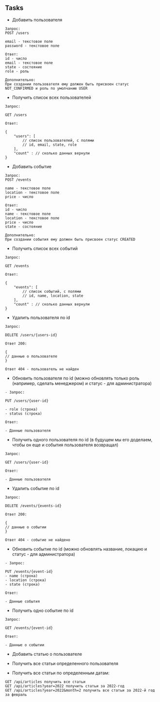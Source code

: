 ## Tasks

- Добавить пользователя

```
Запрос:
POST /users

email - текстовое поле
password - текстовое поле

Ответ:
id - число
email - текстовое поле
state - состояние
role - роль

Дополнительно:
При создании пользователя ему должен быть присвоен статус NOT_CONFIRMED и роль по умолчанию USER
```

- Получить список всех пользователей

```
Запрос:

GET /users

Ответ:

{
    "users": [
        // список пользователей, с полями
        // id, email, state, role
    ],
    "count" : // сколько данных вернули 
}
```

- Добавить событие

```
Запрос:
POST /events

name - текстовое поле
location - текстовое поле
price - число

Ответ:
id - число
name - текстовое поле
location - текстовое поле
price - число
state - состояние

Дополнительно:
При создании события ему должен быть присвоен статус CREATED
```

- Получить список всех событий

```
Запрос:

GET /events

Ответ:

{
    "events": [
        // список событий, с полями
        // id, name, location, state
    ],
    "count" : // сколько данных вернули 
}
```

- Удалить пользователя по id
```
Запрос:

DELETE /users/{users-id}

Ответ 200:

{
// данные о пользователе
}

Ответ 404 - пользователь не найден
```

- Обновить пользователя по id (можно обновлять только роль (например, сделать менеджером) и статус - для администратора)
```
- Запрос:

PUT /users/{user-id}

- role (строка)
- status (строка)

Ответ:

- Данные пользователя
```

- Получить одного пользователя по id (в будущем мы его доделаем, чтобы он еще и события пользователя возвращал)
```
Запрос:

GET /users/{user-id}

Ответ:

- Данные пользователя
```

- Удалить событие по id
```
Запрос:

DELETE /events/{events-id}

Ответ 200:

{
// данные о событии
}

Ответ 404 - событие не найдено
```
- Обновить событие по id (можно обновлять название, локацию и статус - для администратора)
```
- Запрос:

PUT /events/{event-id}
- name (строка)
- location (строка)
- state (строка)

Ответ:

- Данные события
```

- Получить одно событие по id 
```
Запрос:

GET /events/{event-id}

Ответ:

- Данные о событии
```

- Добавить статью о пользователе
- Получить все статьи определенного пользователя

- Получить все статьи по определенным датам:

```
GET /api/articles получить все статьи
GET /api/articles?year=2022 получить статьи за 2022-год
GET /api/articles?year=2022&month=2 получить все статьи за 2022-й год за февраль
```
